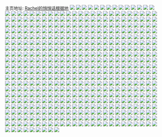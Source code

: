 主页地址: [Rachel的悄悄话根据地](https://weibo.com/u/6892701584) 
![](https://wx4.sinaimg.cn/mw2000/007wt4ycly1h9ne4737u3j31400u0q88.jpg) 
![](https://wx4.sinaimg.cn/mw2000/007wt4ycly1h9m9hjrrssj30qf0o2aaw.jpg) 
![](https://wx4.sinaimg.cn/mw2000/007wt4ycly1h9m082rhu3j339c4cgkjn.jpg) 
![](https://wx4.sinaimg.cn/mw2000/007wt4ycly1h9m084idtxj339c4cg4qr.jpg) 
![](https://wx4.sinaimg.cn/mw2000/007wt4ycly1h9m08a3pixj339c4cg4qr.jpg) 
![](https://wx4.sinaimg.cn/mw2000/007wt4ycly1h9f5ct4txyj32o03k0u0x.jpg) 
![](https://wx4.sinaimg.cn/mw2000/007wt4ycly1h9duuy03osj30u00tmjtw.jpg) 
![](https://wx4.sinaimg.cn/mw2000/007wt4ycly1h9duo5wljij30u0140wjg.jpg) 
![](https://wx4.sinaimg.cn/mw2000/007wt4ycly1h94znpd1kgj30u00u0n1a.jpg) 
![](https://wx4.sinaimg.cn/mw2000/007wt4ycly1h93mwgsq43j30mt05nt90.jpg) 
![](https://wx4.sinaimg.cn/mw2000/007wt4ycly1h93gzdemgtj31400u077v.jpg) 
![](https://wx4.sinaimg.cn/mw2000/007wt4ycly1h93gzdn3b0j30u00u0gpc.jpg) 
![](https://wx4.sinaimg.cn/mw2000/007wt4ycly1h927fk9y8aj30qo0wz43c.jpg) 
![](https://wx4.sinaimg.cn/mw2000/007wt4ycly1h914qky2qmj30u00u0dk4.jpg) 
![](https://wx4.sinaimg.cn/mw2000/007wt4ycly1h90cejvhn4j30qo18076w.jpg) 
![](https://wx4.sinaimg.cn/mw2000/007wt4ycly1h8xa9uthv8j302s02st8k.jpg) 
![](https://wx4.sinaimg.cn/mw2000/007wt4ycly1h8xa9v4fonj30u00sejve.jpg) 
![](https://wx4.sinaimg.cn/mw2000/007wt4ycly1h8vlbbcf5kj30qo0f076b.jpg) 
![](https://wx4.sinaimg.cn/mw2000/007wt4ycly1h7xzn51yz9j30qo15lwhi.jpg) 
![](https://wx4.sinaimg.cn/mw2000/007wt4ycly1h7xznmaht7j30qo0f2aao.jpg) 
![](https://wx4.sinaimg.cn/mw2000/007wt4ycly1h7iqw2xkehj30ue0qk0u5.jpg) 
![](https://wx4.sinaimg.cn/mw2000/007wt4ycly1h7iqw34pi3j30yi0ptgmp.jpg) 
![](https://wx4.sinaimg.cn/mw2000/007wt4ycly1h7iqw3jy74j30go0fsgm4.jpg) 
![](https://wx4.sinaimg.cn/mw2000/007wt4ycly1h7iqw3sbccj30k00k00tr.jpg) 
![](https://wx4.sinaimg.cn/mw2000/007wt4ycly1h7iqw3blowj306o06ot90.jpg) 
![](https://wx4.sinaimg.cn/mw2000/007wt4ycly1h7iqw3zc4qj305205074d.jpg) 
![](https://wx4.sinaimg.cn/mw2000/007wt4ycly1h7iqw48a3nj30sf0n5acc.jpg) 
![](https://wx4.sinaimg.cn/mw2000/007wt4ycly1h7iqw4hygcj30u00tmjtw.jpg) 
![](https://wx4.sinaimg.cn/mw2000/007wt4ycly1h7iqw4qy3ej30go0ch0uo.jpg) 
![](https://wx4.sinaimg.cn/mw2000/007wt4ycly1h7iqotg3brj30it0sg0x6.jpg) 
![](https://wx4.sinaimg.cn/mw2000/007wt4ycly1h7iqotpr1wj30l80qs0vj.jpg) 
![](https://wx4.sinaimg.cn/mw2000/007wt4ycly1h7iqou2cdej30sg0kh0w7.jpg) 
![](https://wx4.sinaimg.cn/mw2000/007wt4ycly1h7iqouf22tj30qz0qzgrc.jpg) 
![](https://wx4.sinaimg.cn/mw2000/007wt4ycly1h7iqousaaij30tt0zk79f.jpg) 
![](https://wx4.sinaimg.cn/mw2000/007wt4ycly1h7iqov2k8oj30i60sgjui.jpg) 
![](https://wx4.sinaimg.cn/mw2000/007wt4ycly1h7gmjxfnfcj30qh0pat9y.jpg) 
![](https://wx4.sinaimg.cn/mw2000/007wt4ycly1h7gmjxpkz8j30go0go75p.jpg) 
![](https://wx4.sinaimg.cn/mw2000/007wt4ycly1h7aqfshy8jj31400u0777.jpg) 
![](https://wx4.sinaimg.cn/mw2000/007wt4ycly1h71pal97ntj30qo0f0dgk.jpg) 
![](https://wx4.sinaimg.cn/mw2000/007wt4ycly1h6zed7mmjdj31400u0q77.jpg) 
![](https://wx4.sinaimg.cn/mw2000/007wt4ycly1h6mlqtjqggj30sg0g03z2.jpg) 
![](https://wx4.sinaimg.cn/mw2000/007wt4ycly1h6j0mid8gmj30k00etaaj.jpg) 
![](https://wx4.sinaimg.cn/mw2000/007wt4ycly1h69v3b3leej30k00etgo1.jpg) 
![](https://wx4.sinaimg.cn/mw2000/007wt4ycly1h67mri8jgxj30qo0sit95.jpg) 
![](https://wx4.sinaimg.cn/mw2000/007wt4ycly1h5smq118fgj32o02o0hdt.jpg) 
![](https://wx4.sinaimg.cn/mw2000/007wt4ycly1h5smq2dys2j30t214rn46.jpg) 
![](https://wx4.sinaimg.cn/mw2000/007wt4ycly1h5nlksbo8vj32o02o0npe.jpg) 
![](https://wx4.sinaimg.cn/mw2000/007wt4ycly1h5jbsbbw90j32o02o0b2d.jpg) 
![](https://wx4.sinaimg.cn/mw2000/007wt4ycly1h5jbsda9oyj32o02o0u0z.jpg) 
![](https://wx4.sinaimg.cn/mw2000/007wt4ycly1h5jbsf205pj32o02o0b2b.jpg) 
![](https://wx4.sinaimg.cn/mw2000/007wt4ycly1h5jbsgvsshj32o03k0u0z.jpg) 
![](https://wx4.sinaimg.cn/mw2000/007wt4ycly1h55wv03e42j30qo0kkjt3.jpg) 
![](https://wx4.sinaimg.cn/mw2000/007wt4ycly1h54f2h4mrcj30ri1lb785.jpg) 
![](https://wx4.sinaimg.cn/mw2000/007wt4ycly1h54f2hj2vsj30ri2jh7dy.jpg) 
![](https://wx4.sinaimg.cn/mw2000/007wt4ycly1h4yjda6meuj313y0u0akf.jpg) 
![](https://wx4.sinaimg.cn/mw2000/007wt4ycly1h4xf1h9ea7j31s0100wwb.jpg) 
![](https://wx4.sinaimg.cn/mw2000/007wt4ycly1h4fnh2gsivj30m50xcgp4.jpg) 
![](https://wx4.sinaimg.cn/mw2000/007wt4ycly1h4fnh2qli0j30qo0zk41j.jpg) 
![](https://wx4.sinaimg.cn/mw2000/007wt4ycly1h4f1nozr9ij30sl0l2gmo.jpg) 
![](https://wx4.sinaimg.cn/mw2000/007wt4ycly1h4f1os2aqtj30qo0zk0wa.jpg) 
![](https://wx4.sinaimg.cn/mw2000/007wt4ycly1h4f1p28ltuj30qo0f0gm8.jpg) 
![](https://wx4.sinaimg.cn/mw2000/007wt4ycly1h4c3uy0bzyj30go0frwey.jpg) 
![](https://wx4.sinaimg.cn/mw2000/007wt4ycly1h46xbtxxtfj30qi1bs416.jpg) 
![](https://wx4.sinaimg.cn/mw2000/007wt4ycly1h40u5oonktj32c22zyqv5.jpg) 
![](https://wx4.sinaimg.cn/mw2000/007wt4ycly1h3u4l7qp22j30wu0u0whf.jpg) 
![](https://wx4.sinaimg.cn/mw2000/007wt4ycly1h3u4l8db3rj313y0u0ag6.jpg) 
![](https://wx4.sinaimg.cn/mw2000/007wt4ycly1h3u4l977yej313y0u0dky.jpg) 
![](https://wx4.sinaimg.cn/mw2000/007wt4ycly1h3u4l9pytzj313y0u0tek.jpg) 
![](https://wx4.sinaimg.cn/mw2000/007wt4ycly1h3u4labwggj31400u00xg.jpg) 
![](https://wx4.sinaimg.cn/mw2000/007wt4ycly1h3u4lauuusj313y0u041z.jpg) 
![](https://wx4.sinaimg.cn/mw2000/007wt4ycly1h3u4lbk9jqj31400u0gvo.jpg) 
![](https://wx4.sinaimg.cn/mw2000/007wt4ycly1h3u4lc5clzj30u00u0q91.jpg) 
![](https://wx4.sinaimg.cn/mw2000/007wt4ycly1h3u4ld4d7nj313y0u0n8c.jpg) 
![](https://wx4.sinaimg.cn/mw2000/007wt4ycly1h3u4ldmy28j30u00u0775.jpg) 
![](https://wx4.sinaimg.cn/mw2000/007wt4ycly1h3u4le4ougj31400u0jv7.jpg) 
![](https://wx4.sinaimg.cn/mw2000/007wt4ycly1h3u4mpzd53j31400u0n1j.jpg) 
![](https://wx4.sinaimg.cn/mw2000/007wt4ycly1h3gatqu3waj30u0140wgy.jpg) 
![](https://wx4.sinaimg.cn/mw2000/007wt4ycly1h3gatr39zxj30u0140770.jpg) 
![](https://wx4.sinaimg.cn/mw2000/007wt4ycly1h31bs3dazwj31400u076l.jpg) 
![](https://wx4.sinaimg.cn/mw2000/007wt4ycly1h2yu0kev63j31400u0afh.jpg) 
![](https://wx4.sinaimg.cn/mw2000/007wt4ycly1h2yu0kq0bcj31400u0jvh.jpg) 
![](https://wx4.sinaimg.cn/mw2000/007wt4ycly1h2ueqqwff7j30u00k0teo.jpg) 
![](https://wx4.sinaimg.cn/mw2000/007wt4ycly1h2ueqrcqyuj30u00k00zd.jpg) 
![](https://wx4.sinaimg.cn/mw2000/007wt4ycly1h2n5fdvl0zj30qo166wim.jpg) 
![](https://wx4.sinaimg.cn/mw2000/007wt4ycly1h2n5e5i7muj30qo186aeq.jpg) 
![](https://wx4.sinaimg.cn/mw2000/007wt4ycly1h2lzueuwlcj30hj0fgjst.jpg) 
![](https://wx4.sinaimg.cn/mw2000/007wt4ycly1h2lzuf6vmdj30ki0zkaem.jpg) 
![](https://wx4.sinaimg.cn/mw2000/007wt4ycly1h2lzufkc7rj30e80p4gmy.jpg) 
![](https://wx4.sinaimg.cn/mw2000/007wt4ycly1h2hmlboebwj30iz0iz75c.jpg) 
![](https://wx4.sinaimg.cn/mw2000/007wt4ycly1h2hmod55t7j30go0eygmz.jpg) 
![](https://wx4.sinaimg.cn/mw2000/007wt4ycly1h2gf6hi3nuj30j60kxq50.jpg) 
![](https://wx4.sinaimg.cn/mw2000/007wt4ycly1h1mfb48immj30qo0pntbu.jpg) 
![](https://wx4.sinaimg.cn/mw2000/007wt4ycly1h1geedl6r7j30q91bfaew.jpg) 
![](https://wx4.sinaimg.cn/mw2000/007wt4ycly1h1edu68bbwj31400u0aj5.jpg) 
![](https://wx4.sinaimg.cn/mw2000/007wt4ycly1h1edu4k4nhj30qh0qhtbm.jpg) 
![](https://wx4.sinaimg.cn/mw2000/007wt4ycly1h1edu99659j31z41hc4qp.jpg) 
![](https://wx4.sinaimg.cn/mw2000/007wt4ycly1h1edu739ikj31400u0tf0.jpg) 
![](https://wx4.sinaimg.cn/mw2000/007wt4ycly1h1eduf93m1j31hc1z4h44.jpg) 
![](https://wx4.sinaimg.cn/mw2000/007wt4ycly1h1edubufncj30u01hcdjj.jpg) 
![](https://wx4.sinaimg.cn/mw2000/007wt4ycly1h1edufpa1wj31400u010k.jpg) 
![](https://wx4.sinaimg.cn/mw2000/007wt4ycly1h1eduahpkyj31z41hctzf.jpg) 
![](https://wx4.sinaimg.cn/mw2000/007wt4ycly1h1edue10nuj31hc1z4b29.jpg) 
![](https://wx4.sinaimg.cn/mw2000/007wt4ycly1h1edu539mjj30oc0jfjuw.jpg) 
![](https://wx4.sinaimg.cn/mw2000/007wt4ycly1h1edu4b0maj308407u74v.jpg) 
![](https://wx4.sinaimg.cn/mw2000/007wt4ycly1h1edu5p6ygj30u01t0tii.jpg) 
![](https://wx4.sinaimg.cn/mw2000/007wt4ycly1h1edu6nu60j31400u07c9.jpg) 
![](https://wx4.sinaimg.cn/mw2000/007wt4ycly1h1edu80utuj31400u045m.jpg) 
![](https://wx4.sinaimg.cn/mw2000/007wt4ycly1h1edu7l07vj31400u0wof.jpg) 
![](https://wx4.sinaimg.cn/mw2000/007wt4ycly1h1edubiqbgj30o10sudzj.jpg) 
![](https://wx4.sinaimg.cn/mw2000/007wt4ycly1h1educxxzmj31z41hce81.jpg) 
![](https://wx4.sinaimg.cn/mw2000/007wt4ycly1h1edu4rrroj30u0140416.jpg) 
![](https://wx4.sinaimg.cn/mw2000/007wt4ycly1h19lhok6qej30qo0p9tbt.jpg) 
![](https://wx4.sinaimg.cn/mw2000/007wt4ycly1h18adfxr6jj32o02o07wn.jpg) 
![](https://wx4.sinaimg.cn/mw2000/007wt4ycly1h183vhpuv4j30qo0qoq3b.jpg) 
![](https://wx4.sinaimg.cn/mw2000/007wt4ycly1h0z9pmpyjzj30c00c0aah.jpg) 
![](https://wx4.sinaimg.cn/mw2000/007wt4ycly1h0z4p3dt8rj30u01t077q.jpg) 
![](https://wx4.sinaimg.cn/mw2000/007wt4ycly1h0uezkjva8j30u01t0n15.jpg) 
![](https://wx4.sinaimg.cn/mw2000/007wt4ycly1h0uet4rk6qj30m80m8n1t.jpg) 
![](https://wx4.sinaimg.cn/mw2000/007wt4ycly1h0uet5gt0rj30k00qo4ez.jpg) 
![](https://wx4.sinaimg.cn/mw2000/007wt4ycly1h0tgjzjrtlj32c02c0x6q.jpg) 
![](https://wx4.sinaimg.cn/mw2000/007wt4ycly1h0tgjf92w0j33k02o0qv8.jpg) 
![](https://wx4.sinaimg.cn/mw2000/007wt4ycly1h0tgjk0n5xj33k02o0kjo.jpg) 
![](https://wx4.sinaimg.cn/mw2000/007wt4ycly1h0tgjlwjvsj33k02o04qs.jpg) 
![](https://wx4.sinaimg.cn/mw2000/007wt4ycly1h0tgjnrylhj33k02o0qv7.jpg) 
![](https://wx4.sinaimg.cn/mw2000/007wt4ycly1h0tgjoomvtj315o1qitvs.jpg) 
![](https://wx4.sinaimg.cn/mw2000/007wt4ycly1h0tgjr0iroj33k02o0kjo.jpg) 
![](https://wx4.sinaimg.cn/mw2000/007wt4ycly1h0tgjxhxg0j32c02c0qv6.jpg) 
![](https://wx4.sinaimg.cn/mw2000/007wt4ycly1h0tgjcikv9j33k02o01l1.jpg) 
![](https://wx4.sinaimg.cn/mw2000/007wt4ycly1h0tg88w21xj33k02o01kz.jpg) 
![](https://wx4.sinaimg.cn/mw2000/007wt4ycly1h0tg7puek0j33k02o07wj.jpg) 
![](https://wx4.sinaimg.cn/mw2000/007wt4ycly1h0tg8ga9k2j33k02o04qs.jpg) 
![](https://wx4.sinaimg.cn/mw2000/007wt4ycly1h0tg7txpulj33k02o01l0.jpg) 
![](https://wx4.sinaimg.cn/mw2000/007wt4ycly1h0tg8bopaxj33k02o0hdw.jpg) 
![](https://wx4.sinaimg.cn/mw2000/007wt4ycly1h0tg7wacfhj33k02o0e84.jpg) 
![](https://wx4.sinaimg.cn/mw2000/007wt4ycly1h0tg7z14z6j33k02o0qv8.jpg) 
![](https://wx4.sinaimg.cn/mw2000/007wt4ycly1h0tg80v6oqj32o03k01l0.jpg) 
![](https://wx4.sinaimg.cn/mw2000/007wt4ycly1h0tg8sq6cdj31s01c0kjl.jpg) 
![](https://wx4.sinaimg.cn/mw2000/007wt4ycly1h0tg83c3suj33k02o0npf.jpg) 
![](https://wx4.sinaimg.cn/mw2000/007wt4ycly1h0tg7s5w44j33k02o0qv7.jpg) 
![](https://wx4.sinaimg.cn/mw2000/007wt4ycly1h0tg867ewpj33k02o07wk.jpg) 
![](https://wx4.sinaimg.cn/mw2000/007wt4ycly1h0tg7na0p8j30qo0k0tco.jpg) 
![](https://wx4.sinaimg.cn/mw2000/007wt4ycly1h0tg8dy6jij33k02o0b2c.jpg) 
![](https://wx4.sinaimg.cn/mw2000/007wt4ycly1h0tg8k1ovpj33k02o0kjn.jpg) 
![](https://wx4.sinaimg.cn/mw2000/007wt4ycly1h0tg8mp1x9j33k02o0b2d.jpg) 
![](https://wx4.sinaimg.cn/mw2000/007wt4ycly1h0tg8pisktj33k02o0u0z.jpg) 
![](https://wx4.sinaimg.cn/mw2000/007wt4ycly1h0tg8rlpc9j33k02o0hdv.jpg) 
![](https://wx4.sinaimg.cn/mw2000/007wt4ycly1h0teajhgygj30qo0xy420.jpg) 
![](https://wx4.sinaimg.cn/mw2000/007wt4ycly1h0qztffkusj30my05aq7x.jpg) 
![](https://wx4.sinaimg.cn/mw2000/007wt4ycly1h0m1rypg2xj30c80ccgmb.jpg) 
![](https://wx4.sinaimg.cn/mw2000/007wt4ycly1h0bq8lrvlgj32o02o0hdu.jpg) 
![](https://wx4.sinaimg.cn/mw2000/007wt4ycly1h02uykusuoj31kw11yam5.jpg) 
![](https://wx4.sinaimg.cn/mw2000/007wt4ycly1h02uynq9vnj34mo334npg.jpg) 
![](https://wx4.sinaimg.cn/mw2000/007wt4ycly1h02uyo9y2vj30u0140jvb.jpg) 
![](https://wx4.sinaimg.cn/mw2000/007wt4ycly1h02uyorq23j30u0140q8d.jpg) 
![](https://wx4.sinaimg.cn/mw2000/007wt4ycly1h02uyqpwhzj34802tc7wj.jpg) 
![](https://wx4.sinaimg.cn/mw2000/007wt4ycly1h02uytji21j34802tchdv.jpg) 
![](https://wx4.sinaimg.cn/mw2000/007wt4ycly1h02uyvfvnlj31sg2ds7wh.jpg) 
![](https://wx4.sinaimg.cn/mw2000/007wt4ycly1h02uyvt935j304p05rmx7.jpg) 
![](https://wx4.sinaimg.cn/mw2000/007wt4ycly1h02uyw8s7uj31900u07c7.jpg) 
![](https://wx4.sinaimg.cn/mw2000/007wt4ycly1h01rtjs0zpj31400u0gpu.jpg) 
![](https://wx4.sinaimg.cn/mw2000/007wt4ycly1h01rpur6i4j30u01407an.jpg) 
![](https://wx4.sinaimg.cn/mw2000/007wt4ycly1h01riqeljcj30u0140dnj.jpg) 
![](https://wx4.sinaimg.cn/mw2000/007wt4ycly1gznn4txtp9j31400u0dia.jpg) 
![](https://wx4.sinaimg.cn/mw2000/007wt4ycly1gzmfwoogwrj30qp0qodi1.jpg) 
![](https://wx4.sinaimg.cn/mw2000/007wt4ycly1gzdkn93832j30u01t0dhq.jpg) 
![](https://wx4.sinaimg.cn/mw2000/007wt4ycly1gzdkn14l82j30u01t0dhv.jpg) 
![](https://wx4.sinaimg.cn/mw2000/007wt4ycly1gzd4yh96ulj32c02c01gb.jpg) 
![](https://wx4.sinaimg.cn/mw2000/007wt4ycly1gz1v1v4qzhj30s70s7gqq.jpg) 
![](https://wx4.sinaimg.cn/mw2000/007wt4ycly1gz1v1vj857j30u04he1bs.jpg) 
![](https://wx4.sinaimg.cn/mw2000/007wt4ycly1gz1szeyr8ij30r60r6q7l.jpg) 
![](https://wx4.sinaimg.cn/mw2000/007wt4ycly1gytr9pe2uyj30u01pmgu1.jpg) 
![](https://wx4.sinaimg.cn/mw2000/007wt4ycly1gyl7qg8yxaj306o06owep.jpg) 
![](https://wx4.sinaimg.cn/mw2000/007wt4ycly1gyh2bo8q0ej30zk0zkgr4.jpg) 
![](https://wx4.sinaimg.cn/mw2000/007wt4ycly1gyh2bgq6usj314w1luk5p.jpg) 
![](https://wx4.sinaimg.cn/mw2000/007wt4ycly1gy6namcmyej32o03k0npe.jpg) 
![](https://wx4.sinaimg.cn/mw2000/007wt4ycly1gy6nanztu8j32o03k0qv6.jpg) 
![](https://wx4.sinaimg.cn/mw2000/007wt4ycly1gy6napka7lj32o03k0hdu.jpg) 
![](https://wx4.sinaimg.cn/mw2000/007wt4ycly1gy6nasyvxvj33k02o0qv7.jpg) 
![](https://wx4.sinaimg.cn/mw2000/007wt4ycly1gy6naw7ivrj33k02o0hdw.jpg) 
![](https://wx4.sinaimg.cn/mw2000/007wt4ycly1gy6naydheqj32o03k0kjn.jpg) 
![](https://wx4.sinaimg.cn/mw2000/007wt4ycly1gxw9hysvtwj30c80bq3zl.jpg) 
![](https://wx4.sinaimg.cn/mw2000/007wt4ycly1gxsr72gz0rj33k02o0b2c.jpg) 
![](https://wx4.sinaimg.cn/mw2000/007wt4ycly1gxsr75gntyj339c4cgkjo.jpg) 
![](https://wx4.sinaimg.cn/mw2000/007wt4ycly1gxsqzdz513j32o03k0u0z.jpg) 
![](https://wx4.sinaimg.cn/mw2000/007wt4ycly1gxsqzegcgnj30u0140djz.jpg) 
![](https://wx4.sinaimg.cn/mw2000/007wt4ycly1gxsqxgbkb8j30u01t0jvt.jpg) 
![](https://wx4.sinaimg.cn/mw2000/007wt4ycly1gxsqxgvs9wj30u01t0dke.jpg) 
![](https://wx4.sinaimg.cn/mw2000/007wt4ycly1gxr8uvhr4tj30u01t0n0m.jpg) 
![](https://wx4.sinaimg.cn/mw2000/007wt4ycly1gxnwjwadzzj30ku0kudi3.jpg) 
![](https://wx4.sinaimg.cn/mw2000/007wt4ycly1gxnwjmlyq0j30ku0kuq5k.jpg) 
![](https://wx4.sinaimg.cn/mw2000/007wt4ycly1gxlvp3xxpij30u01t078o.jpg) 
![](https://wx4.sinaimg.cn/mw2000/007wt4ycly1gxlg3k0us8j31400u0q8n.jpg) 
![](https://wx4.sinaimg.cn/mw2000/007wt4ycly1gxkp0id1ysj313z0u0jxi.jpg) 
![](https://wx4.sinaimg.cn/mw2000/007wt4ycly1gxkp0izsq4j31400u011z.jpg) 
![](https://wx4.sinaimg.cn/mw2000/007wt4ycly1gxkp0jrqrkj31400u0wlf.jpg) 
![](https://wx4.sinaimg.cn/mw2000/007wt4ycly1gxkp0kdk9dj31400u0476.jpg) 
![](https://wx4.sinaimg.cn/mw2000/007wt4ycly1gxkp0l2j7uj31400u0af1.jpg) 
![](https://wx4.sinaimg.cn/mw2000/007wt4ycly1gxkp0llx1wj31400u0wmk.jpg) 
![](https://wx4.sinaimg.cn/mw2000/007wt4ycly1gxkp0md0ncj31400u07a7.jpg) 
![](https://wx4.sinaimg.cn/mw2000/007wt4ycly1gxkp0n4b92j31400u0thf.jpg) 
![](https://wx4.sinaimg.cn/mw2000/007wt4ycly1gxkp0nqntmj31400u0dl3.jpg) 
![](https://wx4.sinaimg.cn/mw2000/007wt4ycly1gxkp0os6l6j31400u0jyk.jpg) 
![](https://wx4.sinaimg.cn/mw2000/007wt4ycly1gxif1xlm8dj31400u0gqz.jpg) 
![](https://wx4.sinaimg.cn/mw2000/007wt4ycly1gxif1wy6bij31400u0gqw.jpg) 
![](https://wx4.sinaimg.cn/mw2000/007wt4ycly1gxif1y81tmj31400u0afm.jpg) 
![](https://wx4.sinaimg.cn/mw2000/007wt4ycly1gxif1zdjtej31400u0440.jpg) 
![](https://wx4.sinaimg.cn/mw2000/007wt4ycly1gxif21ycb5j31400u0476.jpg) 
![](https://wx4.sinaimg.cn/mw2000/007wt4ycly1gxif20mn9qj31400u043y.jpg) 
![](https://wx4.sinaimg.cn/mw2000/007wt4ycly1gxif1zz3ptj31400u0wjx.jpg) 
![](https://wx4.sinaimg.cn/mw2000/007wt4ycly1gxif219p6yj31400u0dl3.jpg) 
![](https://wx4.sinaimg.cn/mw2000/007wt4ycly1gxif22jdntj31400u0dl7.jpg) 
![](https://wx4.sinaimg.cn/mw2000/007wt4ycly1gxdmdr0u6fj31400u0gpg.jpg) 
![](https://wx4.sinaimg.cn/mw2000/007wt4ycly1gx7ttxd307j30n00n0dhh.jpg) 
![](https://wx4.sinaimg.cn/mw2000/007wt4ycly1gx5s7v6zlfj30u01t0n1r.jpg) 
![](https://wx4.sinaimg.cn/mw2000/007wt4ycly1gx5s7vmq0pj30u01t0myc.jpg) 
![](https://wx4.sinaimg.cn/mw2000/007wt4ycly1gx5oxt0ac2j30j50bpgmc.jpg) 
![](https://wx4.sinaimg.cn/mw2000/007wt4ycly1gx4hyk8brgj30u014077n.jpg) 
![](https://wx4.sinaimg.cn/mw2000/007wt4ycly1gx4hyjj5idj30u0140dk0.jpg) 
![](https://wx4.sinaimg.cn/mw2000/007wt4ycly1gx4hylr7imj31400u0gqa.jpg) 
![](https://wx4.sinaimg.cn/mw2000/007wt4ycly1gx4hyl0ecij31400u0wma.jpg) 
![](https://wx4.sinaimg.cn/mw2000/007wt4ycly1gx3csjgptnj31400u0jxt.jpg) 
![](https://wx4.sinaimg.cn/mw2000/007wt4ycly1gx3cslx4kej31400u0tdd.jpg) 
![](https://wx4.sinaimg.cn/mw2000/007wt4ycly1gx3cskcq0wj31400u0jzm.jpg) 
![](https://wx4.sinaimg.cn/mw2000/007wt4ycly1gx3csl44iwj30u0140jvj.jpg) 
![](https://wx4.sinaimg.cn/mw2000/007wt4ycly1gx3csn0ss7j30u0140tgg.jpg) 
![](https://wx4.sinaimg.cn/mw2000/007wt4ycly1gx3ctnmilvj31400u044w.jpg) 
![](https://wx4.sinaimg.cn/mw2000/007wt4ycly1gwzvubqy8uj31400u0wky.jpg) 
![](https://wx4.sinaimg.cn/mw2000/007wt4ycly1gwzvuct9njj31400u0n4m.jpg) 
![](https://wx4.sinaimg.cn/mw2000/007wt4ycly1gwzvuxni65j30qo0ritdu.jpg) 
![](https://wx4.sinaimg.cn/mw2000/007wt4ycly1gwzvuf9btwj30u01400v7.jpg) 
![](https://wx4.sinaimg.cn/mw2000/007wt4ycly1gwzvuef314j30u01t0aef.jpg) 
![](https://wx4.sinaimg.cn/mw2000/007wt4ycly1gwzvug8jkmj30u0140tec.jpg) 
![](https://wx4.sinaimg.cn/mw2000/007wt4ycly1gwyrxeygcgj311j0u0q75.jpg) 
![](https://wx4.sinaimg.cn/mw2000/007wt4ycly1gwyrxfk3njj30rt0m6dje.jpg) 
![](https://wx4.sinaimg.cn/mw2000/007wt4ycly1gwyrxg1bwvj30ug0u0gnd.jpg) 
![](https://wx4.sinaimg.cn/mw2000/007wt4ycly1gwyrqwek4yj30t10roq71.jpg) 
![](https://wx4.sinaimg.cn/mw2000/007wt4ycly1gwwfd8isbzj30o61bsq73.jpg) 
![](https://wx4.sinaimg.cn/mw2000/007wt4ycly1gwwfdfr4phj30nv1bl78t.jpg) 
![](https://wx4.sinaimg.cn/mw2000/007wt4ycly1gwwf70kaxdj30u01t0tfd.jpg) 
![](https://wx4.sinaimg.cn/mw2000/007wt4ycly1gwwf7196qpj30u01t07be.jpg) 
![](https://wx4.sinaimg.cn/mw2000/007wt4ycly1gwwf72jhqvj30u01t0ah6.jpg) 
![](https://wx4.sinaimg.cn/mw2000/007wt4ycly1gwwf73y9woj30u01t0gsf.jpg) 
![](https://wx4.sinaimg.cn/mw2000/007wt4ycly1gwwf4ttuzhj30qh0jmdh6.jpg) 
![](https://wx4.sinaimg.cn/mw2000/007wt4ycly1gwwbv25po9j31400u0wm3.jpg) 
![](https://wx4.sinaimg.cn/mw2000/007wt4ycly1gwwbvblw13j30mj0tudgz.jpg) 
![](https://wx4.sinaimg.cn/mw2000/007wt4ycly1gwwbv2qj33j30qo0l2abg.jpg) 
![](https://wx4.sinaimg.cn/mw2000/007wt4ycly1gww381nhsjj30kw0lbwg8.jpg) 
![](https://wx4.sinaimg.cn/mw2000/007wt4ycly1gwsyb1uxuvj30u013z43k.jpg) 
![](https://wx4.sinaimg.cn/mw2000/007wt4ycly1gwobjps3tej30u013zaeb.jpg) 
![](https://wx4.sinaimg.cn/mw2000/007wt4ycly1gwobjn7ivhj30u0147n4r.jpg) 
![](https://wx4.sinaimg.cn/mw2000/007wt4ycly1gwobjnqb12j31400u0q57.jpg) 
![](https://wx4.sinaimg.cn/mw2000/007wt4ycly1gwobjok4zuj31400u0n0j.jpg) 
![](https://wx4.sinaimg.cn/mw2000/007wt4ycly1gwobjp5uvpj31400u043r.jpg) 
![](https://wx4.sinaimg.cn/mw2000/007wt4ycly1gwobpfc6qaj30oa0v0q66.jpg) 
![](https://wx4.sinaimg.cn/mw2000/007wt4ycly1gwnf4kruvjj30u00u0gns.jpg) 
![](https://wx4.sinaimg.cn/mw2000/007wt4ycly1gwn6qjcr8xj30j60j6dg8.jpg) 
![](https://wx4.sinaimg.cn/mw2000/007wt4ycly1gwim9c85icj30u0140422.jpg) 
![](https://wx4.sinaimg.cn/mw2000/007wt4ycly1gwim9cus58j318z0u0dk1.jpg) 
![](https://wx4.sinaimg.cn/mw2000/007wt4ycly1gwim9l5gerj318z0u0gql.jpg) 
![](https://wx4.sinaimg.cn/mw2000/007wt4ycly1gwim9gi3ixj31900u0q8l.jpg) 
![](https://wx4.sinaimg.cn/mw2000/007wt4ycly1gwim9dhkdzj318z0u0n0w.jpg) 
![](https://wx4.sinaimg.cn/mw2000/007wt4ycly1gwim9fd3oaj31900u00y7.jpg) 
![](https://wx4.sinaimg.cn/mw2000/007wt4ycly1gwim9j5dt2j31900u0gqg.jpg) 
![](https://wx4.sinaimg.cn/mw2000/007wt4ycly1gwim9k9cdnj318g0u0109.jpg) 
![](https://wx4.sinaimg.cn/mw2000/007wt4ycly1gwim9m0r9aj318z0u0wjo.jpg) 
![](https://wx4.sinaimg.cn/mw2000/007wt4ycly1gwim398m4wj30qo0f4dgx.jpg) 
![](https://wx4.sinaimg.cn/mw2000/007wt4ycly1gwim3ip643j31900u0tcm.jpg) 
![](https://wx4.sinaimg.cn/mw2000/007wt4ycly1gwim39oopjj30qo0f475j.jpg) 
![](https://wx4.sinaimg.cn/mw2000/007wt4ycly1gwim3d0g97j31900u00xl.jpg) 
![](https://wx4.sinaimg.cn/mw2000/007wt4ycly1gwim3hug5dj31930u0tjd.jpg) 
![](https://wx4.sinaimg.cn/mw2000/007wt4ycly1gwim3elu0gj31900u045r.jpg) 
![](https://wx4.sinaimg.cn/mw2000/007wt4ycly1gwim3fm84ij31930u0qbg.jpg) 
![](https://wx4.sinaimg.cn/mw2000/007wt4ycly1gwim3bmc0tj31930u0dn4.jpg) 
![](https://wx4.sinaimg.cn/mw2000/007wt4ycly1gwim3goxj6j31930u0wn9.jpg) 
![](https://wx4.sinaimg.cn/mw2000/007wt4ycly1gwidloq0rsj30u00u0gny.jpg) 
![](https://wx4.sinaimg.cn/mw2000/007wt4ycly1gwidlpjjz0j30u00u0gpf.jpg) 
![](https://wx4.sinaimg.cn/mw2000/007wt4ycly1gwidn1hg5rj30u00u0gns.jpg) 
![](https://wx4.sinaimg.cn/mw2000/007wt4ycly1gwem7fuym1j31900u0jwy.jpg) 
![](https://wx4.sinaimg.cn/mw2000/007wt4ycly1gw3bwfc60ij30u10u0di1.jpg) 
![](https://wx4.sinaimg.cn/mw2000/007wt4ycly1gw17mgohzjj31900u0wky.jpg) 
![](https://wx4.sinaimg.cn/mw2000/007wt4ycly1gvxqmtq124j30u01t0q92.jpg) 
![](https://wx4.sinaimg.cn/mw2000/007wt4ycly1gvxqmun0mcj30u01t0q90.jpg) 
![](https://wx4.sinaimg.cn/mw2000/007wt4ycly1gvxqndff3dj30qo0jcq46.jpg) 
![](https://wx4.sinaimg.cn/mw2000/007wt4ycly1gvw1n7j28pj30u00u0aek.jpg) 
![](https://wx4.sinaimg.cn/mw2000/007wt4ycly1gvoinhxdcnj61400u0afc02.jpg) 
![](https://wx4.sinaimg.cn/mw2000/007wt4ycly1gvhz9nvyahj61400u00v802.jpg) 
![](https://wx4.sinaimg.cn/mw2000/007wt4ycly1gvhaof8ulxj60u0190djn02.jpg) 
![](https://wx4.sinaimg.cn/mw2000/007wt4ycly1gvdley0yyvj60u01t045802.jpg) 
![](https://wx4.sinaimg.cn/mw2000/007wt4ycly1gv3eep4kycj61400u0q5602.jpg) 
![](https://wx4.sinaimg.cn/mw2000/007wt4ycly1gv3eeqfjggj61400u0wh802.jpg) 
![](https://wx4.sinaimg.cn/mw2000/007wt4ycly1gv2dmry1rkj61400u0wmk02.jpg) 
![](https://wx4.sinaimg.cn/mw2000/007wt4ycly1gv2dm4fylkj30u0140tfr.jpg) 
![](https://wx4.sinaimg.cn/mw2000/007wt4ycly1gv2dnm32w5j30u0140ted.jpg) 
![](https://wx4.sinaimg.cn/mw2000/007wt4ycly1guzspk5ws4j60l90damxn02.jpg) 
![](https://wx4.sinaimg.cn/mw2000/007wt4ycly1guzspkg77gj60kk0dr74q02.jpg) 
![](https://wx4.sinaimg.cn/mw2000/007wt4ycly1guzspkscupj60jy0du74r02.jpg) 
![](https://wx4.sinaimg.cn/mw2000/007wt4ycly1guzso6i4qsj613z0u010j02.jpg) 
![](https://wx4.sinaimg.cn/mw2000/007wt4ycly1guzso72iodj61400u0tds02.jpg) 
![](https://wx4.sinaimg.cn/mw2000/007wt4ycly1guwn8votm6j61400u0djr02.jpg) 
![](https://wx4.sinaimg.cn/mw2000/007wt4ycly1guwn8wiu0vj61400u044a02.jpg) 
![](https://wx4.sinaimg.cn/mw2000/007wt4ycly1guwn8x7q46j60u0140tch02.jpg) 
![](https://wx4.sinaimg.cn/mw2000/007wt4ycgy1guvl3fpsbyj607f07xaac02.jpg) 
![](https://wx4.sinaimg.cn/mw2000/007wt4ycgy1guvj6sbnp5j60l40j80wq02.jpg) 
![](https://wx4.sinaimg.cn/mw2000/007wt4ycgy1guvj6sz1r7j60fn0iujsq02.jpg) 
![](https://wx4.sinaimg.cn/mw2000/007wt4ycgy1guvj6uxj17j60ig0ma76z02.jpg) 
![](https://wx4.sinaimg.cn/mw2000/007wt4ycgy1guvj6knxu9j61400u0n3t02.jpg) 
![](https://wx4.sinaimg.cn/mw2000/007wt4ycly1guv9md6t7zj60b00b0aa802.jpg) 
![](https://wx4.sinaimg.cn/mw2000/007wt4ycly1guv9mdil3aj60b00b0aa802.jpg) 
![](https://wx4.sinaimg.cn/mw2000/007wt4ycly1guv9mdwshjj60b00b0aa802.jpg) 
![](https://wx4.sinaimg.cn/mw2000/007wt4ycly1guv9meaqaxj60b00b0aa802.jpg) 
![](https://wx4.sinaimg.cn/mw2000/007wt4ycly1gus0i3u4vnj61400u0gq402.jpg) 
![](https://wx4.sinaimg.cn/mw2000/007wt4ycly1guqz0ar7c5j618z0u0wik02.jpg) 
![](https://wx4.sinaimg.cn/mw2000/007wt4ycly1guomwfv113j61400u0n0x02.jpg) 
![](https://wx4.sinaimg.cn/mw2000/007wt4ycly1guiueiwezxj30u0140gri.jpg) 
![](https://wx4.sinaimg.cn/mw2000/007wt4ycly1guiuejgaujj60u0140n1z02.jpg) 
![](https://wx4.sinaimg.cn/mw2000/007wt4ycly1guiuek42erj61400u0jva02.jpg) 
![](https://wx4.sinaimg.cn/mw2000/007wt4ycly1guiueku2q7j31400u00x1.jpg) 
![](https://wx4.sinaimg.cn/mw2000/007wt4ycly1guiuellg9lj30u00u0412.jpg) 
![](https://wx4.sinaimg.cn/mw2000/007wt4ycly1guiuem81x2j60u00u00vm02.jpg) 
![](https://wx4.sinaimg.cn/mw2000/007wt4ycly1guiuemwsuqj60u00u0ju602.jpg) 
![](https://wx4.sinaimg.cn/mw2000/007wt4ycly1guiuenm4c8j60u00u076h02.jpg) 
![](https://wx4.sinaimg.cn/mw2000/007wt4ycly1guiueoaf2lj60u00u0dj302.jpg) 
![](https://wx4.sinaimg.cn/mw2000/007wt4ycly1gufdw3tucfj60u014042902.jpg) 
![](https://wx4.sinaimg.cn/mw2000/007wt4ycly1gufdw1zc95j61400u0jwx02.jpg) 
![](https://wx4.sinaimg.cn/mw2000/007wt4ycly1gufdw5syv1j61400u00yv02.jpg) 
![](https://wx4.sinaimg.cn/mw2000/007wt4ycly1gufdw4cneqj60u01t0mzk02.jpg) 
![](https://wx4.sinaimg.cn/mw2000/007wt4ycly1gufdw2ozenj613y0u078302.jpg) 
![](https://wx4.sinaimg.cn/mw2000/007wt4ycly1gufdw6yv3jj61400u0tec02.jpg) 
![](https://wx4.sinaimg.cn/mw2000/007wt4ycly1gufdw8tg4ij61400u0q9v02.jpg) 
![](https://wx4.sinaimg.cn/mw2000/007wt4ycly1gufdw9u5osj60u013zagr02.jpg) 
![](https://wx4.sinaimg.cn/mw2000/007wt4ycly1gufdwaxrhxj61400u0n2902.jpg) 
![](https://wx4.sinaimg.cn/mw2000/007wt4ycly1gufdw07w5oj60u00u0wia02.jpg) 
![](https://wx4.sinaimg.cn/mw2000/007wt4ycly1gue5xz9rqnj30u0140grg.jpg) 
![](https://wx4.sinaimg.cn/mw2000/007wt4ycly1gue5y0m8ixj31400u0ahd.jpg) 
![](https://wx4.sinaimg.cn/mw2000/007wt4ycly1gudjg6ht20j60u0140dks02.jpg) 
![](https://wx4.sinaimg.cn/mw2000/007wt4ycly1gudjg7qz05j61400u0did02.jpg) 
![](https://wx4.sinaimg.cn/mw2000/007wt4ycly1gualrgmmkij60c80bzwf002.jpg) 
![](https://wx4.sinaimg.cn/mw2000/007wt4ycly1gu9ifp0vklj60u05f21jc02.jpg) 
![](https://wx4.sinaimg.cn/mw2000/007wt4ycly1gu8h2ktz6cj60tu340kbi02.jpg) 
![](https://wx4.sinaimg.cn/mw2000/007wt4ycly1gu87w75jrzj61400u00v402.jpg) 
![](https://wx4.sinaimg.cn/mw2000/007wt4ycly1gu7yo2cjm0j61400u00yq02.jpg) 
![](https://wx4.sinaimg.cn/mw2000/007wt4ycly1gu7yo3c0r3j61400u0wif02.jpg) 
![](https://wx4.sinaimg.cn/mw2000/007wt4ycly1gu7segohr3j30qo140acq.jpg) 
![](https://wx4.sinaimg.cn/mw2000/007wt4ycly1gu7skf1qdhj30u0140wiz.jpg) 
![](https://wx4.sinaimg.cn/mw2000/007wt4ycly1gu7skg1qwvj30m40qaacn.jpg) 
![](https://wx4.sinaimg.cn/mw2000/007wt4ycly1gu7skh6qp2j31ek0sftcg.jpg) 
![](https://wx4.sinaimg.cn/mw2000/007wt4ycly1gu7sl236elj30u00u0gnu.jpg) 
![](https://wx4.sinaimg.cn/mw2000/007wt4ycly1gu7skncvfgj30u00u0n0y.jpg) 
![](https://wx4.sinaimg.cn/mw2000/007wt4ycly1gu7skody9rj30u0140n0a.jpg) 
![](https://wx4.sinaimg.cn/mw2000/007wt4ycly1gu7skrbvx5j30u01sz7d0.jpg) 
![](https://wx4.sinaimg.cn/mw2000/007wt4ycly1gu7sksf1d9j30go0m8wew.jpg) 
![](https://wx4.sinaimg.cn/mw2000/007wt4ycly1gu7sku6paij30u00u077i.jpg) 
![](https://wx4.sinaimg.cn/mw2000/007wt4ycly1gu7skv2455j30u00u076d.jpg) 
![](https://wx4.sinaimg.cn/mw2000/007wt4ycly1gu7skwaiwgj30u0140774.jpg) 
![](https://wx4.sinaimg.cn/mw2000/007wt4ycly1gu7skymy88j30u0140tad.jpg) 
![](https://wx4.sinaimg.cn/mw2000/007wt4ycly1gu7sl0bi7oj30u0140770.jpg) 
![](https://wx4.sinaimg.cn/mw2000/007wt4ycly1gu7s3bsygyj30u0140adz.jpg) 
![](https://wx4.sinaimg.cn/mw2000/007wt4ycly1gu78el1bl5j309b09qq34.jpg) 
![](https://wx4.sinaimg.cn/mw2000/007wt4ycly1gu73ffeom7j30u05mk7na.jpg) 
![](https://wx4.sinaimg.cn/mw2000/007wt4ycly1gu4ffrtwn5j31400u0jun.jpg) 
![](https://wx4.sinaimg.cn/mw2000/007wt4ycly1gu2g065ljaj313w0twtd8.jpg) 
![](https://wx4.sinaimg.cn/mw2000/007wt4ycly1gu2g046mrfj31400u0wkz.jpg) 
![](https://wx4.sinaimg.cn/mw2000/007wt4ycly1gu2g05dv2cj31400u0q9p.jpg) 
![](https://wx4.sinaimg.cn/mw2000/007wt4ycly1gu1xytsdx3j30mz0xe0uj.jpg) 
![](https://wx4.sinaimg.cn/mw2000/007wt4ycly1gu1xgatejzj30qo0k0q45.jpg) 
![](https://wx4.sinaimg.cn/mw2000/007wt4ycly1gu1f6fva7vj30nd0ljabt.jpg) 
![](https://wx4.sinaimg.cn/mw2000/007wt4ycly1gtz0euggm0j30c80c8aaj.jpg) 
![](https://wx4.sinaimg.cn/mw2000/007wt4ycly1gtz09p0yb1j31400u07ab.jpg) 
![](https://wx4.sinaimg.cn/mw2000/007wt4ycly1gty2i9x8j3j30qo0ggdh1.jpg) 
![](https://wx4.sinaimg.cn/mw2000/007wt4ycly1gtxz3zmbfuj31400u0q8f.jpg) 
![](https://wx4.sinaimg.cn/mw2000/007wt4ycly1gtxz40j1o2j30u0140jta.jpg) 
![](https://wx4.sinaimg.cn/mw2000/007wt4ycly1gtvg33a3mrj30u01t0gnz.jpg) 
![](https://wx4.sinaimg.cn/mw2000/007wt4ycly1gtvg33t6pvj30u01t0gou.jpg) 
![](https://wx4.sinaimg.cn/mw2000/007wt4ycly1gtvg3520igj31400u079v.jpg) 
![](https://wx4.sinaimg.cn/mw2000/007wt4ycly1gts89lvct2j31jk1111kx.jpg) 
![](https://wx4.sinaimg.cn/mw2000/007wt4ycly1gts89rm67kj31jk138qpi.jpg) 
![](https://wx4.sinaimg.cn/mw2000/007wt4ycly1gts89wr5c7j31jk111wuz.jpg) 
![](https://wx4.sinaimg.cn/mw2000/007wt4ycly1gts89zaq3nj31jk110qn2.jpg) 
![](https://wx4.sinaimg.cn/mw2000/007wt4ycly1gtr5nchh9rj31400u041u.jpg) 
![](https://wx4.sinaimg.cn/mw2000/007wt4ycly1gtr5ncta31j31400u0n0p.jpg) 
![](https://wx4.sinaimg.cn/mw2000/007wt4ycly1gtr4la9v6sj31400u0adf.jpg) 
![](https://wx4.sinaimg.cn/mw2000/007wt4ycly1gtle273a1pj30u00u0q6g.jpg) 
![](https://wx4.sinaimg.cn/mw2000/007wt4ycly1gtkxe3gw7mj30k20gv77e.jpg) 
![](https://wx4.sinaimg.cn/mw2000/007wt4ycly1gtk7con97yj30m40qa76k.jpg) 
![](https://wx4.sinaimg.cn/mw2000/007wt4ycly1gtk7coym38j31ek0sfgqp.jpg) 
![](https://wx4.sinaimg.cn/mw2000/007wt4ycly1gtk7cpq0zdj31hc0u0n6l.jpg) 
![](https://wx4.sinaimg.cn/mw2000/007wt4ycly1gtk62k3dlvj30qo0vewg7.jpg) 
![](https://wx4.sinaimg.cn/mw2000/007wt4ycly1gtjwycmjouj30qo0v4jv3.jpg) 
![](https://wx4.sinaimg.cn/mw2000/007wt4ycly1gtgo5j442lj30u00u0q6g.jpg) 
![](https://wx4.sinaimg.cn/mw2000/007wt4ycly1gtg8th3qxqj311y0n644z.jpg) 
![](https://wx4.sinaimg.cn/mw2000/007wt4ycly1gtg8thkofoj30qo0qtdhr.jpg) 
![](https://wx4.sinaimg.cn/mw2000/007wt4ycly1gte9602zbbj30q819wn2b.jpg) 
![](https://wx4.sinaimg.cn/mw2000/007wt4ycly1gt9o1r80rij30qy0pt75r.jpg) 
![](https://wx4.sinaimg.cn/mw2000/007wt4ycly1gt9eg1hxl1j33k02o0kjo.jpg) 
![](https://wx4.sinaimg.cn/mw2000/007wt4ycly1gt9eg314wyj33k02o0qv7.jpg) 
![](https://wx4.sinaimg.cn/mw2000/007wt4ycly1gt8ct6xozwj30ip0i2ju2.jpg) 
![](https://wx4.sinaimg.cn/mw2000/007wt4ycly1gt55gvv0yij30hs0hsjs6.jpg) 
![](https://wx4.sinaimg.cn/mw2000/007wt4ycly1gt4ys4q9jyj33k02o07wj.jpg) 
![](https://wx4.sinaimg.cn/mw2000/007wt4ycly1gt42z1adfwj33k02o0qv7.jpg) 
![](https://wx4.sinaimg.cn/mw2000/007wt4ycly1gt42z3n3dfj33k02o04qs.jpg) 
![](https://wx4.sinaimg.cn/mw2000/007wt4ycly1gt42z655g4j34cg39c1l0.jpg) 
![](https://wx4.sinaimg.cn/mw2000/007wt4ycly1gt42z6rn64j30u01t0qa1.jpg) 
![](https://wx4.sinaimg.cn/mw2000/007wt4ycly1gt42zapw9gj34cg39cqva.jpg) 
![](https://wx4.sinaimg.cn/mw2000/007wt4ycly1gt42zcq6zzj33k02o0hdw.jpg) 
![](https://wx4.sinaimg.cn/mw2000/007wt4ycly1gt42zfhne8j34cg39cb2c.jpg) 
![](https://wx4.sinaimg.cn/mw2000/007wt4ycly1gt42zi6a3dj339c4cg1l0.jpg) 
![](https://wx4.sinaimg.cn/mw2000/007wt4ycly1gt4304en8bj339c4cgkjr.jpg) 
![](https://wx4.sinaimg.cn/mw2000/007wt4ycly1gt2uzdbhxij32o03k0u0z.jpg) 
![](https://wx4.sinaimg.cn/mw2000/007wt4ycly1gt1ngc0xihj33k02o0x6q.jpg) 
![](https://wx4.sinaimg.cn/mw2000/007wt4ycly1gt1nh371dwj30u01ul791.jpg) 
![](https://wx4.sinaimg.cn/mw2000/007wt4ycly1gt1h2k7m8qj33k02o0x6q.jpg) 
![](https://wx4.sinaimg.cn/mw2000/007wt4ycly1gt1282k63tj309b09qq34.jpg) 
![](https://wx4.sinaimg.cn/mw2000/007wt4ycly1gt0igwqtxkj30u01to7bf.jpg) 
![](https://wx4.sinaimg.cn/mw2000/007wt4ycly1gszbc3ok8jj33k02o01kz.jpg) 
![](https://wx4.sinaimg.cn/mw2000/007wt4ycly1gszbc6ydyzj33k02o01kz.jpg) 
![](https://wx4.sinaimg.cn/mw2000/007wt4ycly1gszbc924hlj33k02o07wk.jpg) 
![](https://wx4.sinaimg.cn/mw2000/007wt4ycly1gszbcbcsw0j33k02o01l0.jpg) 
![](https://wx4.sinaimg.cn/mw2000/007wt4ycly1gsy6llzd0dj30os24pngm.jpg) 
![](https://wx4.sinaimg.cn/mw2000/007wt4ycly1gsy6lua9p0j317p0u0gu7.jpg) 
![](https://wx4.sinaimg.cn/mw2000/007wt4ycly1gsxp73r4xlj30gx0gxjsf.jpg) 
![](https://wx4.sinaimg.cn/mw2000/007wt4ycly1gsxoso5ho9j30gx0gxjsf.jpg) 
![](https://wx4.sinaimg.cn/mw2000/007wt4ycly1gsxosog39cj30u00pe41f.jpg) 
![](https://wx4.sinaimg.cn/mw2000/007wt4ycly1gsxoe6fucbj31900u0tc9.jpg) 
![](https://wx4.sinaimg.cn/mw2000/007wt4ycly1gsxoe6n8cuj30jp0m8t9b.jpg) 
![](https://wx4.sinaimg.cn/mw2000/007wt4ycly1gsxoe8lg36j33k02o01l0.jpg) 
![](https://wx4.sinaimg.cn/mw2000/007wt4ycly1gsx2qym562j30sy0k0dm1.jpg) 
![](https://wx4.sinaimg.cn/mw2000/007wt4ycly1gsx2qz0x9ej30yi0laq6e.jpg) 
![](https://wx4.sinaimg.cn/mw2000/007wt4ycly1gsx2qz98vjj30k00buwhl.jpg) 
![](https://wx4.sinaimg.cn/mw2000/007wt4ycly1gsx2iha3olj30p20p2wl2.jpg) 
![](https://wx4.sinaimg.cn/mw2000/007wt4ycly1gswqfv97czj33k02o01l0.jpg) 
![](https://wx4.sinaimg.cn/mw2000/007wt4ycly1gsv8nyrb0rj30sg0gytai.jpg) 
![](https://wx4.sinaimg.cn/mw2000/007wt4ycly1gsv5lgl7ywj30pw1aojwy.jpg) 
![](https://wx4.sinaimg.cn/mw2000/007wt4ycly1gsuorr61xnj31jk111nli.jpg) 
![](https://wx4.sinaimg.cn/mw2000/007wt4ycly1gsuhsggyu4j33k02o04qs.jpg) 
![](https://wx4.sinaimg.cn/mw2000/007wt4ycly1gstecjw1kej31400u044g.jpg) 
![](https://wx4.sinaimg.cn/mw2000/007wt4ycly1gsmz7ffu20j30u01t0793.jpg) 
![](https://wx4.sinaimg.cn/mw2000/007wt4ycly1gskf4hjlq6j30j60i6taj.jpg) 
![](https://wx4.sinaimg.cn/mw2000/007wt4ycly1gsk4bdpxb4j31hc1hc17i.jpg) 
![](https://wx4.sinaimg.cn/mw2000/007wt4ycly1gsiwu50retj31400u0k4n.jpg) 
![](https://wx4.sinaimg.cn/mw2000/007wt4ycly1gs1uhvh3nhj31bf0u0jwd.jpg) 
![](https://wx4.sinaimg.cn/mw2000/007wt4ycly1gs1uhwevxij30u0140wht.jpg) 
![](https://wx4.sinaimg.cn/mw2000/007wt4ycly1gs1uhxewvxj313z0u046b.jpg) 
![](https://wx4.sinaimg.cn/mw2000/007wt4ycly1gs0q836ghkj30u0140djs.jpg) 
![](https://wx4.sinaimg.cn/mw2000/007wt4ycly1gs0q84e80tj31400u0wif.jpg) 
![](https://wx4.sinaimg.cn/mw2000/007wt4ycly1gs0q85zd30j31400u0jvb.jpg) 
![](https://wx4.sinaimg.cn/mw2000/007wt4ycly1grqsalr5s9j32ip1w1e83.jpg) 
![](https://wx4.sinaimg.cn/mw2000/007wt4ycly1grqsan2bwxj32ip1w1e83.jpg) 
![](https://wx4.sinaimg.cn/mw2000/007wt4ycly1grqsanodifj313z0u078i.jpg) 
![](https://wx4.sinaimg.cn/mw2000/007wt4ycly1grqsaodig8j31hc1hcb29.jpg) 
![](https://wx4.sinaimg.cn/mw2000/007wt4ycly1grqs91tgycj32ip1w17wj.jpg) 
![](https://wx4.sinaimg.cn/mw2000/007wt4ycly1grp3m2zhmhj31400u0k02.jpg) 
![](https://wx4.sinaimg.cn/mw2000/007wt4ycly1grp3m4ntlxj31400u0q7v.jpg) 
![](https://wx4.sinaimg.cn/mw2000/007wt4ycly1grp3czkmw4j30u00u0tda.jpg) 
![](https://wx4.sinaimg.cn/mw2000/007wt4ycly1grp3d1hrcpj30u00u043r.jpg) 
![](https://wx4.sinaimg.cn/mw2000/007wt4ycly1grp3d8582ij31uq0u0gyt.jpg) 
![](https://wx4.sinaimg.cn/mw2000/007wt4ycly1grp3d59m5ij30u00u0tev.jpg) 
![](https://wx4.sinaimg.cn/mw2000/007wt4ycly1grp3d224a3j30u00u0tec.jpg) 
![](https://wx4.sinaimg.cn/mw2000/007wt4ycly1grp3i1ylsaj30u00u0jxb.jpg) 
![](https://wx4.sinaimg.cn/mw2000/007wt4ycly1grp3d3zcfuj31ur0u04bb.jpg) 
![](https://wx4.sinaimg.cn/mw2000/007wt4ycly1grp3d0edd6j30u00u0n22.jpg) 
![](https://wx4.sinaimg.cn/mw2000/007wt4ycly1grp3d906xdj31400u0wjj.jpg) 
![](https://wx4.sinaimg.cn/mw2000/007wt4ycly1grp3dcexlxj31400u0q7v.jpg) 
![](https://wx4.sinaimg.cn/mw2000/007wt4ycly1grao05kfv1j30tv15mn52.jpg) 
![](https://wx4.sinaimg.cn/mw2000/007wt4ycly1gr9hb8v2vej30qo1bagqn.jpg) 
![](https://wx4.sinaimg.cn/mw2000/007wt4ycly1gr8xotx8sej31400u0n11.jpg) 
![](https://wx4.sinaimg.cn/mw2000/007wt4ycly1gr6lk0y3hij30u013zwlk.jpg) 
![](https://wx4.sinaimg.cn/mw2000/007wt4ycly1gr6lk2e6bqj30u013zwlz.jpg) 
![](https://wx4.sinaimg.cn/mw2000/007wt4ycly1gr6lk3la33j313z0u0goc.jpg) 
![](https://wx4.sinaimg.cn/mw2000/007wt4ycly1gr6lk4xrh1j313z0u0n28.jpg) 
![](https://wx4.sinaimg.cn/mw2000/007wt4ycly1gr6lk7jdwaj313z0u07c1.jpg) 
![](https://wx4.sinaimg.cn/mw2000/007wt4ycly1gr6lk9vjmgj313z0u0tf9.jpg) 
![](https://wx4.sinaimg.cn/mw2000/007wt4ycly1gr6lkblkgpj30u00u0wio.jpg) 
![](https://wx4.sinaimg.cn/mw2000/007wt4ycly1gr6lmaddvkj31400u0dkp.jpg) 
![](https://wx4.sinaimg.cn/mw2000/007wt4ycly1gr6ll5e9x8j313z0u0dm7.jpg) 
![](https://wx4.sinaimg.cn/mw2000/007wt4ycly1gr5hx4hiw2j30u01t078y.jpg) 
![](https://wx4.sinaimg.cn/mw2000/007wt4ycly1gr5hxhkum1j30u01t0446.jpg) 
![](https://wx4.sinaimg.cn/mw2000/007wt4ycly1gr5hd5j7u1j30u019e0wx.jpg) 
![](https://wx4.sinaimg.cn/mw2000/007wt4ycly1gr23z36wnaj30qo0k5abo.jpg) 
![](https://wx4.sinaimg.cn/mw2000/007wt4ycly1gqsnh7460nj31400u0n1h.jpg) 
![](https://wx4.sinaimg.cn/mw2000/007wt4ycly1gqqgxblmtaj30u01t041t.jpg) 
![](https://wx4.sinaimg.cn/mw2000/007wt4ycly1gqqgxb004fj313z0u0jvn.jpg) 
![](https://wx4.sinaimg.cn/mw2000/007wt4ycly1gqqa79pmuij31400u07dv.jpg) 
![](https://wx4.sinaimg.cn/mw2000/007wt4ycly1gqnzz3xh6kj31c01s07nb.jpg) 
![](https://wx4.sinaimg.cn/mw2000/007wt4ycly1gqkp7im1cpj30u013zjxg.jpg) 
![](https://wx4.sinaimg.cn/mw2000/007wt4ycly1gqkp7je62jj30u01t0agf.jpg) 
![](https://wx4.sinaimg.cn/mw2000/007wt4ycly1gqkp7lc22oj30u013ztdf.jpg) 
![](https://wx4.sinaimg.cn/mw2000/007wt4ycly1gqkp7k8bobj31hc0on459.jpg) 
![](https://wx4.sinaimg.cn/mw2000/007wt4ycly1gqkp7h0lmaj31400u041q.jpg) 
![](https://wx4.sinaimg.cn/mw2000/007wt4ycly1gqkp7m62vjj30u01t0n40.jpg) 
![](https://wx4.sinaimg.cn/mw2000/007wt4ycly1gqkp7nkw3bj313z0u0442.jpg) 
![](https://wx4.sinaimg.cn/mw2000/007wt4ycly1gqkp7oa3pij31hc0on0yi.jpg) 
![](https://wx4.sinaimg.cn/mw2000/007wt4ycly1gqkp7pjeygj313z0u0q89.jpg) 
![](https://wx4.sinaimg.cn/mw2000/007wt4ycly1gq8oofs0f1j30dw0dwt9b.jpg) 
![](https://wx4.sinaimg.cn/mw2000/007wt4ycly1gq653u66syj30u0140q89.jpg) 
![](https://wx4.sinaimg.cn/mw2000/007wt4ycly1gq653v9uutj30u014079p.jpg) 
![](https://wx4.sinaimg.cn/mw2000/007wt4ycly1gq653wgglqj30u01400v8.jpg) 
![](https://wx4.sinaimg.cn/mw2000/007wt4ycly1gq2sfz9j6bj30rs4loe5x.jpg) 
![](https://wx4.sinaimg.cn/mw2000/007wt4ycly1gq2sg16bvnj30u00u0gom.jpg) 
![](https://wx4.sinaimg.cn/mw2000/007wt4ycly1gq2sg24rwfj30u00u0jx5.jpg) 
![](https://wx4.sinaimg.cn/mw2000/007wt4ycly1gq2sg2qxa7j30u00u0td2.jpg) 
![](https://wx4.sinaimg.cn/mw2000/007wt4ycly1gq2sg08wjzj31400u0ahp.jpg) 
![](https://wx4.sinaimg.cn/mw2000/007wt4ycly1gq2sg6hvkzj30u00u043o.jpg) 
![](https://wx4.sinaimg.cn/mw2000/007wt4ycly1gq2sg744osj30u00u0wkd.jpg) 
![](https://wx4.sinaimg.cn/mw2000/007wt4ycly1gq2sg8n6n7j30u0140mzs.jpg) 
![](https://wx4.sinaimg.cn/mw2000/007wt4ycly1gq2sg9jpjwj30u00u0gpb.jpg) 
![](https://wx4.sinaimg.cn/mw2000/007wt4ycly1gq2sg3ktboj30u00u00wi.jpg) 
![](https://wx4.sinaimg.cn/mw2000/007wt4ycly1gq2sg4kodoj30u00u0jwf.jpg) 
![](https://wx4.sinaimg.cn/mw2000/007wt4ycly1gq2sg5jqjaj30u00u0n1p.jpg) 
![](https://wx4.sinaimg.cn/mw2000/007wt4ycly1gq2sg87f2jj30u00u0jyb.jpg) 
![](https://wx4.sinaimg.cn/mw2000/007wt4ycly1gq2sg920rrj30u014041i.jpg) 
![](https://wx4.sinaimg.cn/mw2000/007wt4ycly1gq2sgahetdj30u00u0gob.jpg) 
![](https://wx4.sinaimg.cn/mw2000/007wt4ycly1gpu24vkrbvj30u00u0423.jpg) 
![](https://wx4.sinaimg.cn/mw2000/007wt4ycly1gpu24wd64aj30u00u0got.jpg) 
![](https://wx4.sinaimg.cn/mw2000/007wt4ycly1gpu24xd8frj30u00u0gon.jpg) 
![](https://wx4.sinaimg.cn/mw2000/007wt4ycly1gpu24xrrpgj30u00u0diy.jpg) 
![](https://wx4.sinaimg.cn/mw2000/007wt4ycly1gpu259vv0tj30u00u0tbj.jpg) 
![](https://wx4.sinaimg.cn/mw2000/007wt4ycly1gpu25dt6h3j30u00u0jui.jpg) 
![](https://wx4.sinaimg.cn/mw2000/007wt4ycly1gpu25e6r4tj30u00u0acy.jpg) 
![](https://wx4.sinaimg.cn/mw2000/007wt4ycly1gpu25em96vj30u00u077d.jpg) 
![](https://wx4.sinaimg.cn/mw2000/007wt4ycly1gpu25f3f0ij30u00u0jut.jpg) 
![](https://wx4.sinaimg.cn/mw2000/007wt4ycly1gpu11vzhhtj31ul0u07ob.jpg) 
![](https://wx4.sinaimg.cn/mw2000/007wt4ycly1gpu11zpnshj31ul0u07qs.jpg) 
![](https://wx4.sinaimg.cn/mw2000/007wt4ycly1gpu12cs768j313w0twgo5.jpg) 

